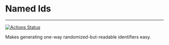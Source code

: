 # Named Ids

---

[![Actions Status](https://github.com/EricCatlin/named-ids/workflows/Semantic%20Release/badge.svg?branch=release)](https://github.com/EricCatlin/named-ids/actions)


Makes generating one-way randomized-but-readable identifiers easy.

